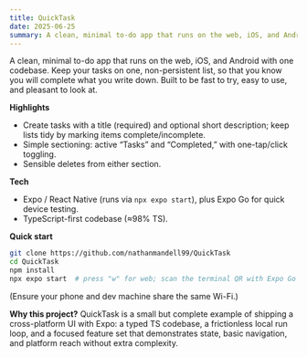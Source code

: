 ```yaml
---
title: QuickTask
date: 2025-06-25
summary: A clean, minimal to-do app that runs on the web, iOS, and Android with one codebase. Keep your tasks on one, non-persistent list, so that you know you will complete what you write down. Built to be fast to try, easy to use, and pleasant to look at.
---
```


A clean, minimal to-do app that runs on the web, iOS, and Android with one codebase. Keep your tasks on one, non-persistent list, so that you know you will complete what you write down. Built to be fast to try, easy to use, and pleasant to look at. 

**Highlights**
- Create tasks with a title (required) and optional short description; keep lists tidy by marking items complete/incomplete.   
- Simple sectioning: active “Tasks” and “Completed,” with one-tap/click toggling.   
- Sensible deletes from either section. 

**Tech**
- Expo / React Native (runs via `npx expo start`), plus Expo Go for quick device testing.   
- TypeScript-first codebase (≈98% TS).   

**Quick start**
```bash
git clone https://github.com/nathanmandell99/QuickTask
cd QuickTask
npm install
npx expo start  # press "w" for web; scan the terminal QR with Expo Go for mobile
```
(Ensure your phone and dev machine share the same Wi-Fi.)

**Why this project?**
QuickTask is a small but complete example of shipping a cross-platform UI with Expo: a typed TS codebase, a frictionless local run loop, and a focused feature set that demonstrates state, basic navigation, and platform reach without extra complexity.
